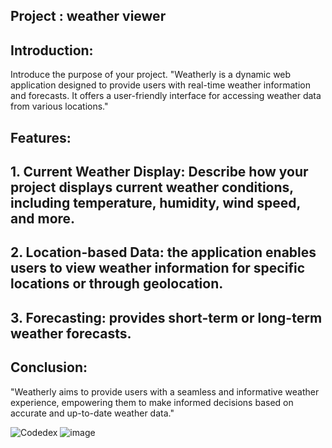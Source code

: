 ## Project  : weather viewer 



## Introduction:

Introduce the purpose of your project.  "Weatherly is a dynamic web application designed to provide users with real-time weather information and forecasts. It offers a user-friendly interface for accessing weather data from various locations."



## Features:



## 1. Current Weather Display: Describe how your project displays current weather conditions, including temperature, humidity, wind speed, and more.

## 2. Location-based Data:  the application enables users to view weather information for specific locations or through geolocation.



## 3. Forecasting: provides short-term or long-term weather forecasts.



## Conclusion:



 "Weatherly aims to provide users with a seamless and informative weather experience, empowering them to make informed decisions based on accurate and up-to-date weather data."

![Codedex](https://www.codedex.io/)
![image](https://github.com/HAQ-NAWAZ-MALIK/Codedex-Projects-/assets/86514900/743bafd1-57ce-45ba-b42a-ac89b8a0bf43)
